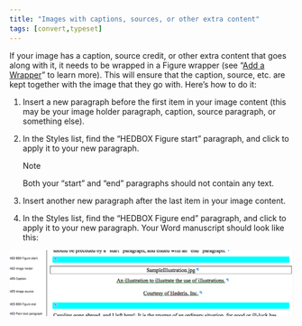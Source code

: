```yaml
---
title: "Images with captions, sources, or other extra content"
tags: [convert,typeset]
---
```

 
<html><body><section data-type="chapter" class="hsecchapter" data-hederis-type="hsecchapter" id="images-with-captions-etc" data-pi-attrs="id: images-with-captions-etc; data-tags: convert,typeset;" role="doc-chapter" data-tags="convert,typeset" data-author-name=" " data-book-title=" " title="Images with captions, sources, or other extra content"><p class="hblkp" data-hederis-type="hblkp" id="pBxBKga1S">If your image has a caption, source credit, or other extra content that goes along with it, it needs to be wrapped in a Figure wrapper (see &#8220;<a href="{% link _docs/add-a-wrapper.md %}" class="hspana" data-hederis-type="hspana" id="pJ1uAP1QO">Add a Wrapper</a>&#8221; to learn more). This will ensure that the caption, source, etc. are kept together with the image that they go with. Here&#8217;s how to do it:</p><ol class="hwprnumlist" data-hederis-type="hwprnumlist" id="pwm1hG4jJ"><li class="hblkoli" data-hederis-type="hblkoli" id="lixCvEo6Xu"><p class="hblkoli" data-hederis-type="hblklip" id="po8uvTFTr">Insert a new paragraph before the first item in your image content (this may be your image holder paragraph, caption, source paragraph, or something else).</p></li><li class="hblkoli" data-hederis-type="hblkoli" id="liF8m7a2V6"><p class="hblkoli" data-hederis-type="hblklip" id="pr0Rj33Oe">In the Styles list, find the &#8220;HEDBOX Figure start&#8221; paragraph, and click to apply it to your new paragraph.</p><aside class="hwprbox box" data-hederis-type="hwprbox" id="plsVNcn1d" data-type="sidebar"><p class="hblktype" data-hederis-type="hblktype" id="p4bom4lLj">Note</p><p class="hblkp" data-hederis-type="hblkp" id="p7pJSbv6b">Both your &#8220;start&#8221; and &#8220;end&#8221; paragraphs should not contain any text.</p></aside></li><li class="hblkoli" data-hederis-type="hblkoli" id="livWPiRBkj"><p class="hblkoli" data-hederis-type="hblklip" id="pixU9BZZx">Insert another new paragraph after the last item in your image content.</p></li><li class="hblkoli" data-hederis-type="hblkoli" id="liPOyFvE76"><p class="hblkoli" data-hederis-type="hblklip" id="pCYlbXkry">In the Styles list, find the &#8220;HEDBOX Figure end&#8221; paragraph, and click to apply it to your new paragraph. Your Word manuscript should look like this:</p></li></ol><img data-hederis-type="hblkimg" class="hblkimg" id="pEAmMDxkc" src="/images/image_2.png" data-img-src="/images/image_2.png"/></section></body></html>
